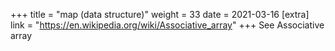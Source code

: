 +++
title = "map (data structure)"
weight = 33
date = 2021-03-16
[extra]
link = "https://en.wikipedia.org/wiki/Associative_array"
+++
See Associative array

